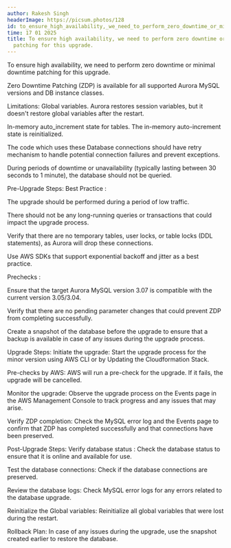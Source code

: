 ```yaml
---
author: Rakesh Singh
headerImage: https://picsum.photos/128
id: to_ensure_high_availability,_we_need_to_perform_zero_downtime_or_minimal_downtime_patching_for_this_upgrade.
time: 17 01 2025
title: To ensure high availability, we need to perform zero downtime or minimal downtime
  patching for this upgrade.
---
```


To ensure high availability, we need to perform zero downtime or minimal downtime patching for this upgrade.

Zero Downtime Patching (ZDP) is available for all supported Aurora MySQL versions and DB instance classes.

Limitations:
Global variables. Aurora restores session variables, but it doesn't restore global variables after the restart.

In-memory auto_increment state for tables. The in-memory auto-increment state is reinitialized.

The code which uses these Database connections should have retry mechanism to handle potential connection failures and prevent exceptions.

During periods of downtime or unavailability (typically lasting between 30 seconds to 1 minute), the database should not be queried.

 

Pre-Upgrade Steps:
Best Practice :

The upgrade should be performed during a period of low traffic.

There should not be any long-running queries or transactions that could impact the upgrade process.

Verify that there are no temporary tables, user locks, or table locks (DDL statements), as Aurora will drop these connections.

Use AWS SDKs that support exponential backoff and jitter as a best practice.

Prechecks : 

Ensure that the target Aurora MySQL version 3.07 is compatible with the current version 3.05/3.04.

Verify that there are no pending parameter changes that could prevent ZDP from completing successfully.

Create a snapshot of the database before the upgrade to ensure that a backup is available in case of any issues during the upgrade process.

Upgrade Steps:
Initiate the upgrade: Start the upgrade process for the minor version using AWS CLI or by Updating the Cloudformation Stack.

Pre-checks by AWS: AWS will run a pre-check for the upgrade. If it fails, the upgrade will be cancelled.

Monitor the upgrade: Observe the upgrade process on the Events page in the AWS Management Console to track progress and any issues that may arise.

Verify ZDP completion: Check the MySQL error log and the Events page to confirm that ZDP has completed successfully and that connections have been preserved.

Post-Upgrade Steps:
Verify database status : Check the database status to ensure that it is online and available for use.

Test the database connections: Check if the database connections are preserved.

Review the database logs: Check MySQL error logs for any errors related to the database upgrade.

Reinitialize the Global variables: Reinitialize all global variables that were lost during the restart.

Rollback Plan:
In case of any issues during the upgrade, use the snapshot created earlier to restore the database.